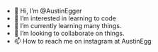 - 👋 Hi, I’m @AustinEgger
- 👀 I’m interested in learning to code
- 🌱 I’m currently learning many things.
- 💞️ I’m looking to collaborate on things.
- 📫 How to reach me on instagram at AustinEgg

<!---
AustinEgger/AustinEgger is a ✨ special ✨ repository because its `README.md` (this file) appears on your GitHub profile.
You can click the Preview link to take a look at your changes.
--->
